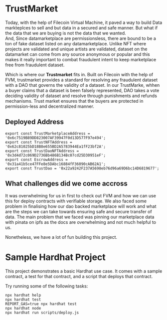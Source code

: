 # TrustMarket

Today, with the help of Filecoin Virtual Machine, it paved a way to build Data markteplces to sell and but data in a secured and safe manner. But what if the data that we are buying is not the data that we wanted.   
And, Since datamarketplace are permissionsless, there are bound to be a ton of fake dataset listed on any datamarketplace. Unlike NFT where projects are validated and unique artists are validated, dataset on the datamarket can come from any source anonymous or popular and this makes it really important to combat fraudulent intent to keep marketplace free from fraudulent dataset.   

Which is where our <b>Trustmarket</b> fits in. Built on Filecoin with the help of FVM, trustmarket provides a standard for resolving any fraudulent dataset with a DAO that governs the validity of a dataset. In our TrustMarke, whhen a buyer claims that a dataset is been falsely represented, DAO takes a vote deciding validity of dataset and resolve through punishments and refunds mechanisms. Trust market ensures that the buyers are protected in permission-less and decentralized manner.


## Deployed Address

```
export const TrustMarketplaceAddress = '0x6c7519B89DD823007AF39947F0d13D577F97e494';
export const TrustNFTAddress = '0x62c81025bD18B8e655BD2A5783944Ea1fF23bf2A';
export const TrustDaoNFTAddress = '0x3d4d72c069D2736Bb486B134Bc07cd25D30951eF';
export const EscrowAddress = '0x31a41b5ce47FFe8e5DAbc16884fF36090cAB62A1';
export const TrustDao = '0x22a9242F237A5698eb76d96a69D6bc14D6819677';
```

## What challenges did we come accross

It was overwhelming for us in first to check out FVM and how we can use this for deploy contracts with verifiable storage. 
We also faced some problem in finalising how our dao backed marketplace will work and what are the steps we can take towards ensuring safe and secure transfer of data. The main problem that we faced was pinning our marketplace data with pinata on ipfs as the docs are overwhelming and not much helpful to us.

Nonetheless, we have a lot of fun building this project.


# Sample Hardhat Project

This project demonstrates a basic Hardhat use case. It comes with a sample contract, a test for that contract, and a script that deploys that contract.

Try running some of the following tasks:

```shell
npx hardhat help
npx hardhat test
REPORT_GAS=true npx hardhat test
npx hardhat node
npx hardhat run scripts/deploy.js
```
